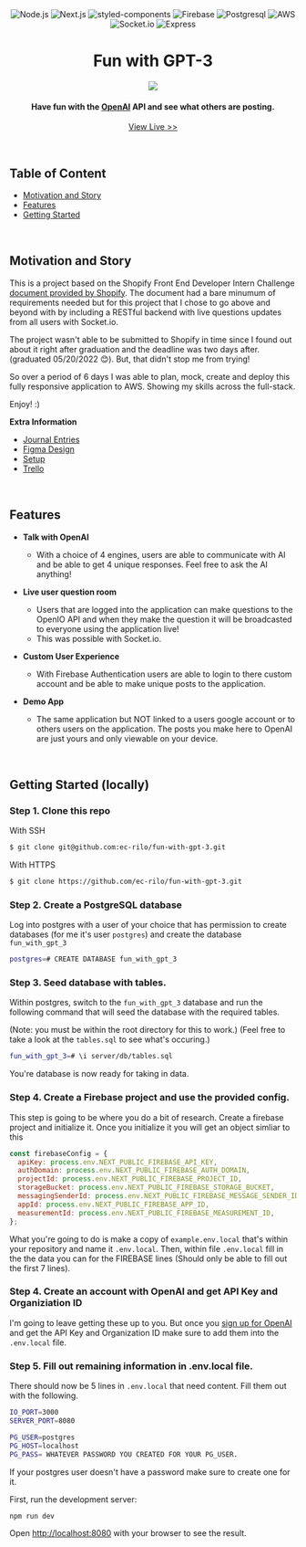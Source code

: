 <div align="center" width="100%">
  <img src="https://img.shields.io/badge/node.js-6DA55F?style=for-the-badge&logo=node.js&logoColor=white" alt="Node.js" />
  <img src="https://img.shields.io/badge/Next-black?style=for-the-badge&logo=next.js&logoColor=white" alt="Next.js" />
  <img src="https://img.shields.io/badge/styled--components-DB7093?style=for-the-badge&logo=styled-components&logoColor=white" alt="styled-components" />
  <img src="https://img.shields.io/badge/firebase-%23039BE5.svg?style=for-the-badge&logo=firebase" alt="Firebase" />
  <img src="https://img.shields.io/badge/postgres-%23316192.svg?style=for-the-badge&logo=postgresql&logoColor=white" alt="Postgresql" />
  <img src="https://img.shields.io/badge/AWS-%23FF9900.svg?style=for-the-badge&logo=amazon-aws&logoColor=white" alt="AWS" />
  <img src="https://img.shields.io/badge/Socket.io-black?style=for-the-badge&logo=socket.io&badgeColor=010101" alt="Socket.io" />
  <img src="https://img.shields.io/badge/express.js-%23404d59.svg?style=for-the-badge&logo=express&logoColor=%2361DAFB" alt="Express" />
</div>

<h1 align="center">Fun with GPT-3</h1>

<div align="center" width="100%">
    <img src="https://i.imgur.com/8n2AyP4.png">
</div>

<h4 align="center">Have fun with the <a href="https://beta.openai.com/overview" target="_blank">OpenAI</a> API and see what others are posting.</h4>
<p align="center"> <a href="http://54.183.215.58:8080/">View Live >></a></p>

<br />


## Table of Content
- [Motivation and Story](#motivation-and-story)
- [Features](#features)
- [Getting Started](#getting-started)

<br />

## Motivation and Story
This is a project based on the Shopify Front End Developer Intern Challenge [document provided by Shopify](https://docs.google.com/document/d/1O7mCynsz_cBXkEaCFGSZAuvAOY84QVq35l20xJwjOYg/edit#). The document had a bare minumum of requirements needed but for this project that I chose to go above and beyond with by including a RESTful backend with live questions updates from all users with Socket.io. 

The project wasn't able to be submitted to Shopify in time since I found out about it right after graduation and the deadline was two days after.(graduated 05/20/2022 😊). But, that didn't stop me from trying!

So over a period of 6 days I was able to plan, mock, create and deploy this fully responsive application to AWS. Showing my skills across the full-stack.

Enjoy! :) 

**Extra Information**

- [Journal Entries](https://bow-mall-4ed.notion.site/Shopify-FEC-Journal-7b7e0e1b147647d6a8843284d7705554)
- [Figma Design](https://www.figma.com/file/ShVEeMRQNP7EvTQ3FH4Qdn/Fun-with-GPT-3?node-id=0%3A1)
- [Setup](https://bow-mall-4ed.notion.site/Shopify-Front-end-Challenge-606390a42e134ed790724992322f9aae)
- [Trello](https://trello.com/invite/b/CoLSj3Vh/af796150087882cc21203b29f369fe4e/fun-with-gpt-3)

<br />

## Features

- **Talk with OpenAI**
  - With a choice of 4 engines, users are able to communicate with AI and be able to get 4 unique responses. Feel free to ask the AI anything!

- **Live user question room**
  - Users that are logged into the application can make questions to the OpenIO API and when they make the question it will be broadcasted to everyone using the application live!
  - This was possible with Socket.io.

- **Custom User Experience**
  - With Firebase Authentication users are able to login to there custom account and be able to make unique posts to the application.

- **Demo App**
  - The same application but NOT linked to a users google account or to others users on the application. The posts you make here to OpenAI are just yours and only viewable on your device.
<br />

## Getting Started (locally)

### Step 1. Clone this repo

With SSH
```bash
$ git clone git@github.com:ec-rilo/fun-with-gpt-3.git
```

With HTTPS
```bash
$ git clone https://github.com/ec-rilo/fun-with-gpt-3.git
```

### Step 2. Create a PostgreSQL database

Log into postgres with a user of your choice that has permission to create databases (for me it's user `postgres`) and create the database `fun_with_gpt_3`

```bash
postgres=# CREATE DATABASE fun_with_gpt_3
````

### Step 3. Seed database with tables.

Within postgres, switch to the `fun_with_gpt_3` database and run the following command that will seed the database with the required tables.

(Note: you must be within the root directory for this to work.)
(Feel free to take a look at the `tables.sql` to see what's occuring.)

```bash
fun_with_gpt_3=# \i server/db/tables.sql
````
You're database is now ready for taking in data.

### Step 4. Create a Firebase project and use the provided config.

This step is going to be where you do a bit of research. Create a firebase project and initialize it. Once you initialize it you will get an object simliar to this

```javascript
const firebaseConfig = {
  apiKey: process.env.NEXT_PUBLIC_FIREBASE_API_KEY,
  authDomain: process.env.NEXT_PUBLIC_FIREBASE_AUTH_DOMAIN,
  projectId: process.env.NEXT_PUBLIC_FIREBASE_PROJECT_ID,
  storageBucket: process.env.NEXT_PUBLIC_FIREBASE_STORAGE_BUCKET,
  messagingSenderId: process.env.NEXT_PUBLIC_FIREBASE_MESSAGE_SENDER_ID,
  appId: process.env.NEXT_PUBLIC_FIREBASE_APP_ID,
  measurementId: process.env.NEXT_PUBLIC_FIREBASE_MEASUREMENT_ID,
};
```

What you're going to do is make a copy of `example.env.local` that's within your repository and name it `.env.local`. Then, within file `.env.local` fill in the the data you can  for the FIREBASE lines (Should only be able to fill out the first 7 lines).

### Step 4. Create an account with OpenAI and get API Key and Organiziation ID

I'm going to leave getting these up to you. But once you [sign up for OpenAI](https://openai.com/api/) and get the API Key and Organization ID make sure to add them into the `.env.local` file.

### Step 5. Fill out remaining information in .env.local file.

There should now be 5 lines in `.env.local` that need content. Fill them out with the following.

```bash
IO_PORT=3000
SERVER_PORT=8080

PG_USER=postgres
PG_HOST=localhost
PG_PASS= WHATEVER PASSWORD YOU CREATED FOR YOUR PG_USER.
```

If your postgres user doesn't have a password make sure to create one for it.


First, run the development server:

```bash
npm run dev
```

Open [http://localhost:8080](http://localhost:8080) with your browser to see the result.
